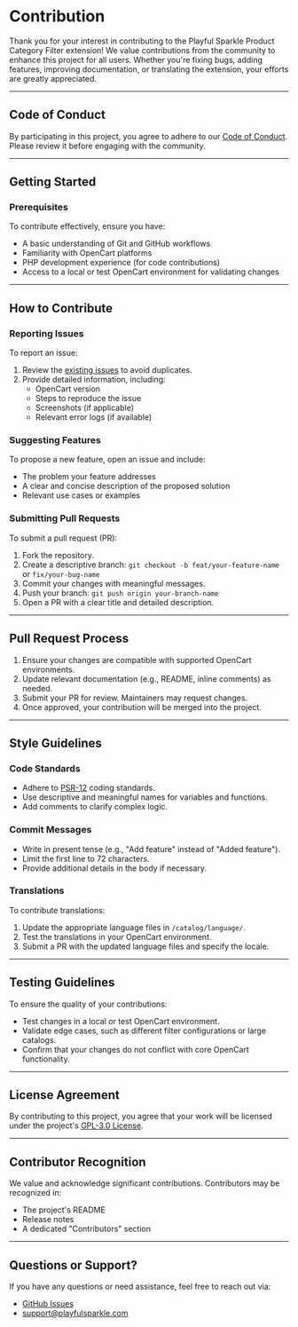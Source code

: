 # Contribution

Thank you for your interest in contributing to the Playful Sparkle Product Category Filter extension! We value contributions from the community to enhance this project for all users. Whether you're fixing bugs, adding features, improving documentation, or translating the extension, your efforts are greatly appreciated.

---

## Code of Conduct

By participating in this project, you agree to adhere to our [Code of Conduct](https://github.com/playfulsparkle/.github/blob/main/CODE_OF_CONDUCT.md). Please review it before engaging with the community.

---

## Getting Started

### Prerequisites

To contribute effectively, ensure you have:

- A basic understanding of Git and GitHub workflows
- Familiarity with OpenCart platforms
- PHP development experience (for code contributions)
- Access to a local or test OpenCart environment for validating changes

---

## How to Contribute

### Reporting Issues

To report an issue:

1. Review the [existing issues](https://github.com/playfulsparkle/oc3_product_category_filter/issues) to avoid duplicates.
2. Provide detailed information, including:
   - OpenCart version
   - Steps to reproduce the issue
   - Screenshots (if applicable)
   - Relevant error logs (if available)

### Suggesting Features

To propose a new feature, open an issue and include:

- The problem your feature addresses
- A clear and concise description of the proposed solution
- Relevant use cases or examples

### Submitting Pull Requests

To submit a pull request (PR):

1. Fork the repository.
2. Create a descriptive branch:
   `git checkout -b feat/your-feature-name` or `fix/your-bug-name`
3. Commit your changes with meaningful messages.
4. Push your branch:
   `git push origin your-branch-name`
5. Open a PR with a clear title and detailed description.

---

## Pull Request Process

1. Ensure your changes are compatible with supported OpenCart environments.
2. Update relevant documentation (e.g., README, inline comments) as needed.
3. Submit your PR for review. Maintainers may request changes.
4. Once approved, your contribution will be merged into the project.

---

## Style Guidelines

### Code Standards

- Adhere to [PSR-12](https://www.php-fig.org/psr/psr-12/) coding standards.
- Use descriptive and meaningful names for variables and functions.
- Add comments to clarify complex logic.

### Commit Messages

- Write in present tense (e.g., "Add feature" instead of "Added feature").
- Limit the first line to 72 characters.
- Provide additional details in the body if necessary.

### Translations

To contribute translations:

1. Update the appropriate language files in `/catalog/language/`.
2. Test the translations in your OpenCart environment.
3. Submit a PR with the updated language files and specify the locale.

---

## Testing Guidelines

To ensure the quality of your contributions:

- Test changes in a local or test OpenCart environment.
- Validate edge cases, such as different filter configurations or large catalogs.
- Confirm that your changes do not conflict with core OpenCart functionality.

---

## License Agreement

By contributing to this project, you agree that your work will be licensed under the project's [GPL-3.0 License](LICENSE).

---

## Contributor Recognition

We value and acknowledge significant contributions. Contributors may be recognized in:

- The project's README
- Release notes
- A dedicated "Contributors" section

---

## Questions or Support?

If you have any questions or need assistance, feel free to reach out via:

- [GitHub Issues](https://github.com/playfulsparkle/oc3_product_category_filter/issues)
- [support@playfulsparkle.com](mailto:support@playfulsparkle.com)
